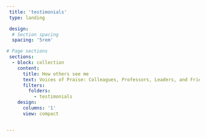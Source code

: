 ```yaml
---
 title: 'testimonials'
 type: landing

 design:
  # Section spacing
  spacing: '5rem'

# Page sections
 sections:
  - block: collection
    content:
      title: How others see me 
      text: Voices of Praise: Colleagues, Professors, Leaders, and Friends Reflect on My Contributions
      filters:
        folders:
          - testimonials
    design:
      columns: '1'
      view: compact


---
```

